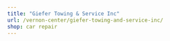 ```yaml
---
title: "Giefer Towing & Service Inc"
url: /vernon-center/giefer-towing-and-service-inc/
shop: car repair
---
```

